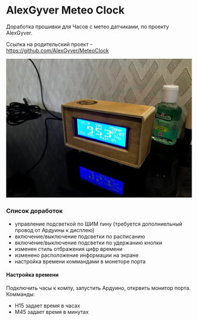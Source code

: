 # AlexGyver Meteo Clock

Доработка прошивки для Часов с метео датчиками, по проекту AlexGyver.

Ссылка на родительский проект - https://github.com/AlexGyver/MeteoClock

![PROJECT_PHOTO](https://github.com/alex-anp/alexgyver_meteo_clock/blob/master/meteoClock.jpg)

### Список доработок
- управление подсветкой по ШИМ пину (требуется дополниельный провод от Ардуины к дисплею)
- включение/выключение подсветки по расписанию
- включение/выключение подсветки по удержанию кнопки
- изменен стиль отбражения цифр времени
- изменено расположение информации на экране
- настройка времени коммандами в монеторе порта

#### Настройка времени
Подключить часы к компу, запустить Ардуино, открвить монитор порта.
Комманды:
 - H15 задает время в часах
 - M45 задает время в минутах
